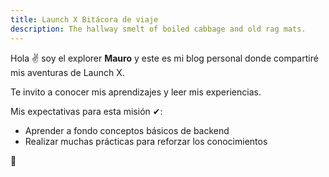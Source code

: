 ```yaml
---
title: Launch X Bitácora de viaje
description: The hallway smelt of boiled cabbage and old rag mats.
---
```


Hola ✌️  soy el explorer **Mauro** y este es mi blog personal donde compartiré mis aventuras de Launch X.

Te invito a conocer mis aprendizajes y leer mis experiencias.

Mis expectativas para esta misión ✔:

- Aprender a fondo conceptos básicos de backend
- Realizar muchas prácticas para reforzar los conocimientos

🚀
